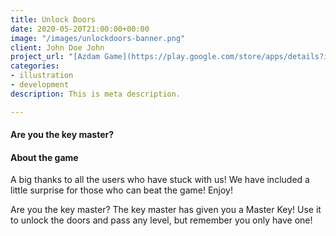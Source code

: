 ```yaml
---
title: Unlock Doors
date: 2020-05-20T21:00:00+00:00
image: "/images/unlockdoors-banner.png"
client: John Doe John
project_url: "[Azdam Game](https://play.google.com/store/apps/details?id=com.azdam.unlockdoors)"
categories:
- illustration
- development
description: This is meta description.

---
```

#### Are you the key master?

#### About the game

A big thanks to all the users who have stuck with us! We have included a little surprise for those who can beat the game! Enjoy!  
  
Are you the key master? The key master has given you a Master Key! Use it to unlock the doors and pass any level, but remember you only have one!